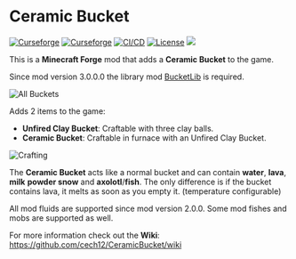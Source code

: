 # Ceramic Bucket 

[![Curseforge](http://cf.way2muchnoise.eu/versions/For%20MC_ceramic-bucket_all(0D0D0D-F16436-fff-010101).svg)](https://www.curseforge.com/minecraft/mc-mods/ceramic-bucket/files)
[![Curseforge](http://cf.way2muchnoise.eu/full_ceramic-bucket_downloads(0D0D0D-F16436-fff-010101-fff).svg)](https://www.curseforge.com/minecraft/mc-mods/ceramic-bucket)
[![CI/CD](https://github.com/cech12/CeramicBucket/actions/workflows/cicd-workflow.yml/badge.svg)](https://github.com/cech12/CeramicBucket/actions/workflows/cicd-workflow.yml)
[![License](https://img.shields.io/github/license/cech12/CeramicBucket)](http://opensource.org/licenses/MIT) 
[![](https://img.shields.io/discord/752506676719910963.svg?style=flat&color=informational&logo=discord&label=Discord)](https://discord.gg/gRUFH5t)

This is a **Minecraft Forge** mod that adds a **Ceramic Bucket** to the game.

Since mod version 3.0.0.0 the library mod [BucketLib](https://www.curseforge.com/minecraft/mc-mods/bucketlib) is required.

![All Buckets](https://raw.githubusercontent.com/cech12/CeramicBucket/1.18/material/all_buckets.png)

Adds 2 items to the game:

* **Unfired Clay Bucket**: Craftable with three clay balls.
* **Ceramic Bucket**: Craftable in furnace with an Unfired Clay Bucket.

![Crafting](https://raw.githubusercontent.com/cech12/CeramicBucket/1.18/material/crafting.png)

The **Ceramic Bucket** acts like a normal bucket and can contain **water**, **lava**, **milk** **powder snow** and **axolotl**/**fish**.
The only difference is if the bucket contains lava, it melts as soon as you empty it. (temperature configurable)

All mod fluids are supported since mod version 2.0.0.
Some mod fishes and mobs are supported as well.

For more information check out the **Wiki**: https://github.com/cech12/CeramicBucket/wiki